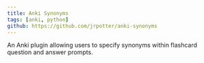 ```yaml
---
title: Anki Synonyms
tags: [anki, python]
github: https://github.com/jrpotter/anki-synonyms
---
```


An Anki plugin allowing users to specify synonyms within flashcard question and
answer prompts.
